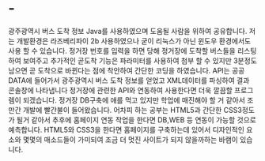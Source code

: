# -
광주광역시 버스 도착 정보
Java를 사용하였으며 도움될 사람을 위하여 공유합니다.
저는 개발환경은 라즈베리파이 2b 사용하였으나 굳이 리눅스가 아닌 윈도우 환경에서도 사용 할 수 있습니다. 
정거장 번호를 입력을 하면 당해 정거장에 도착할 버스들을 리스팅하여 보여주고 
추가적인 곧도착 기능은 파라미터를 사용하여 첨부 할 수 있지만 3분정도 남으면 곧 도착으로 바뀐다는 점에 착안하여
간단한 코딩을 하였습니다. API는 공공DATA에 들어가서 광주광역시 버스 도착 정보를 얻었고 XML데이터를 파싱하여
결과 콘솔창에 나타냅니다
정거장에 관련한 API와 연동하여 사용한다면 더욱 깔끔할 프로그렘이 되겠습니다.
정거장 DB구축에 애를 먹고 있지만 학업에 매진해야 할 거 같아서 조만간 개발에 빨간불이 들어왔습니다. 
어차피 하는 공부는 HTML5과 간단한 CSS3정도가 될거 같아서 추후에 홈페이지 연동 작업을 한다면 DB,WEB 등 연동이 
가능할 것으로 예측합니다. HTML5와 CSS3을 한다면 홈페이지를 구축하는데 있어서 디자인적인 요소와 몇몇의 매소드들이
가미되여 조금 더 멋진 사이트가 되지 않을까하는 바램이 있습니다.

